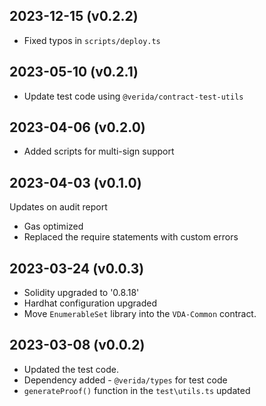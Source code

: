 2023-12-15 (v0.2.2)
-------------------
- Fixed typos in `scripts/deploy.ts`

2023-05-10 (v0.2.1)
-------------------
- Update test code using `@verida/contract-test-utils`

2023-04-06 (v0.2.0)
-------------------
- Added scripts for multi-sign support

2023-04-03 (v0.1.0)
-------------------
Updates on audit report
- Gas optimized
- Replaced the require statements with custom errors

2023-03-24 (v0.0.3)
-------------------
- Solidity upgraded to '0.8.18'
- Hardhat configuration upgraded
- Move `EnumerableSet` library into the `VDA-Common` contract.

2023-03-08 (v0.0.2)
-------------------
- Updated the test code.
- Dependency added - `@verida/types` for test code
- `generateProof()` function in the `test\utils.ts` updated